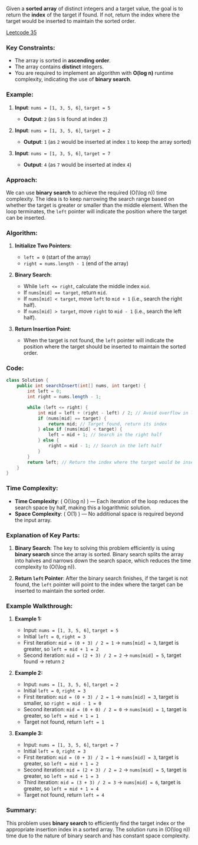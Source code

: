 Given a **sorted array** of distinct integers and a target value, the goal is to return the **index** of the target if found. If not, return the index where the target would be inserted to maintain the sorted order. 

[Leetcode 35](https://leetcode.com/problems/search-insert-position/description/)

### Key Constraints:
- The array is sorted in **ascending order**.
- The array contains **distinct** integers.
- You are required to implement an algorithm with **O(log n)** runtime complexity, indicating the use of **binary search**.

### Example:
1. **Input**: `nums = [1, 3, 5, 6]`, `target = 5`
   - **Output**: `2` (as `5` is found at index `2`)
   
2. **Input**: `nums = [1, 3, 5, 6]`, `target = 2`
   - **Output**: `1` (as `2` would be inserted at index `1` to keep the array sorted)
   
3. **Input**: `nums = [1, 3, 5, 6]`, `target = 7`
   - **Output**: `4` (as `7` would be inserted at index `4`)

### Approach:

We can use **binary search** to achieve the required \(O(\log n)\) time complexity. The idea is to keep narrowing the search range based on whether the target is greater or smaller than the middle element. When the loop terminates, the `left` pointer will indicate the position where the target can be inserted.

### Algorithm:
1. **Initialize Two Pointers**:
   - `left = 0` (start of the array)
   - `right = nums.length - 1` (end of the array)

2. **Binary Search**:
   - While `left <= right`, calculate the middle index `mid`.
   - If `nums[mid] == target`, return `mid`.
   - If `nums[mid] < target`, move `left` to `mid + 1` (i.e., search the right half).
   - If `nums[mid] > target`, move `right` to `mid - 1` (i.e., search the left half).

3. **Return Insertion Point**:
   - When the target is not found, the `left` pointer will indicate the position where the target should be inserted to maintain the sorted order.

### Code:

```java
class Solution {
    public int searchInsert(int[] nums, int target) {
        int left = 0;
        int right = nums.length - 1;

        while (left <= right) {
            int mid = left + (right - left) / 2; // Avoid overflow in large arrays
            if (nums[mid] == target) {
                return mid; // Target found, return its index
            } else if (nums[mid] < target) {
                left = mid + 1; // Search in the right half
            } else {
                right = mid - 1; // Search in the left half
            }
        }
        return left; // Return the index where the target would be inserted
    }
}
```

### Time Complexity:
- **Time Complexity**: \( O(\log n) \) — Each iteration of the loop reduces the search space by half, making this a logarithmic solution.
- **Space Complexity**: \( O(1) \) — No additional space is required beyond the input array.

### Explanation of Key Parts:
1. **Binary Search**: The key to solving this problem efficiently is using **binary search** since the array is sorted. Binary search splits the array into halves and narrows down the search space, which reduces the time complexity to \(O(\log n)\).
   
2. **Return `left` Pointer**: After the binary search finishes, if the target is not found, the `left` pointer will point to the index where the target can be inserted to maintain the sorted order.

### Example Walkthrough:

1. **Example 1:**
   - Input: `nums = [1, 3, 5, 6]`, `target = 5`
   - Initial `left = 0`, `right = 3`
   - First iteration: `mid = (0 + 3) / 2 = 1` → `nums[mid] = 3`, target is greater, so `left = mid + 1 = 2`
   - Second iteration: `mid = (2 + 3) / 2 = 2` → `nums[mid] = 5`, target found → return `2`

2. **Example 2:**
   - Input: `nums = [1, 3, 5, 6]`, `target = 2`
   - Initial `left = 0`, `right = 3`
   - First iteration: `mid = (0 + 3) / 2 = 1` → `nums[mid] = 3`, target is smaller, so `right = mid - 1 = 0`
   - Second iteration: `mid = (0 + 0) / 2 = 0` → `nums[mid] = 1`, target is greater, so `left = mid + 1 = 1`
   - Target not found, return `left = 1`

3. **Example 3:**
   - Input: `nums = [1, 3, 5, 6]`, `target = 7`
   - Initial `left = 0`, `right = 3`
   - First iteration: `mid = (0 + 3) / 2 = 1` → `nums[mid] = 3`, target is greater, so `left = mid + 1 = 2`
   - Second iteration: `mid = (2 + 3) / 2 = 2` → `nums[mid] = 5`, target is greater, so `left = mid + 1 = 3`
   - Third iteration: `mid = (3 + 3) / 2 = 3` → `nums[mid] = 6`, target is greater, so `left = mid + 1 = 4`
   - Target not found, return `left = 4`


### Summary:
This problem uses **binary search** to efficiently find the target index or the appropriate insertion index in a sorted array. The solution runs in \(O(\log n)\) time due to the nature of binary search and has constant space complexity.